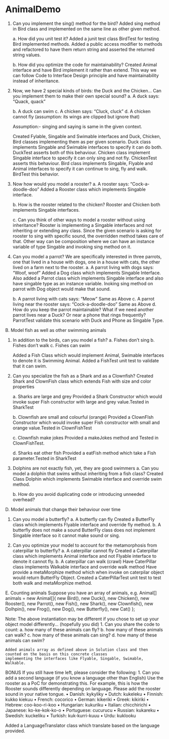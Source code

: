 # AnimalDemo
1. Can you implement the sing() method for the bird?
    Added sing method in Bird class and implemented on the same line as other given method.
    
    a. How did you unit test it?
       Added a junit test class BirdTest for testing Bird implemented methods. 
       Added a public access modifier to methods and refactored to have them return string and asserted the returned 
       string values.
       
    b. How did you optimize the code for maintainability?
        Created Animal interface and have Bird implement it rather than extend.
        This way we can follow Code to Interface Design principle and have maintainability instead of inheritance.


2. Now, we have 2 special kinds of birds: the Duck and the Chicken... Can you implement them to make their own special sound?
    a. A duck says: “Quack, quack”

    b. A duck can swim
    c. A chicken says: “Cluck, cluck”
    d. A chicken cannot fly (assumption: its wings are clipped but ignore that)

    Assumption:- singing and saying is same in the given context.

    Created Fylable, Singable and Swimable interfaces and Duck, Chicken, Bird classes implementing them as per given scenario.
    Duck class implements Singable and Swimable interfaces to specify it can do both. DuckTest asserts both of this behaviour.
    Chicken class implement Singable interface to specify it can only sing and not fly. ChickenTest asserts this behaviour.
    Bird class implements Singable, Flyable and Animal interfaces to specify it can continue to sing, fly and walk. BirdTest
    this behavior.


3. Now how would you model a rooster?
    a. A rooster says: “Cock-a-doodle-doo”
    Added a Rooster class which implements Singable interface.

    b. How is the rooster related to the chicken?
    Rooster and Chicken both implements Singable interfaces.

    c. Can you think of other ways to model a rooster without using inheritance?
    Rooster is implementing a Singable interfaces and not inheriting or extending any class. Since the given scenario is asking
    for rooster to sing with specific sound, the overridden method takes care of that. Other way can be composition where we can
    have an instance variable of type Singable and invoking sing method on it.


4. Can you model a parrot? We are specifically interested in three parrots, one that lived in a house with dogs, one in a house
 with cats, the other lived on a farm next to the rooster.
    a. A parrot living with dogs says: “Woof, woof”
    Added a Dog class which implements Singable Interface. Also added a Parrot class which implements Singable interface
    and also have singable type as an instance variable. Inoking sing method on parrot with Dog object would make that sound.

    b. A parrot living with cats says: “Meow”
    Same as Above
    c. A parrot living near the rooster says: “Cock-a-doodle-doo”
    Same as Above
    d. How do you keep the parrot maintainable? What if we need another parrot lives near a Duck? Or near a phone that rings
     frequently?
     ParrotTest validate this scenario with Duck and Phone as Singable Type.

 B. Model fish as well as other swimming animals

1. In addition to the birds, can you model a fish?
    a. Fishes don’t sing
    b. Fishes don’t walk
    c. Fishes can swim

    Added a Fish Class which would implement Animal, Swimable interfaces to denote it is Swimming Animal.
    Added a FishTest unit test to validate that it can swim.

2. Can you specialize the fish as a Shark and as a Clownfish?
    Created Shark and ClownFish class which extends Fish with size and color properties

    a. Sharks are large and grey
    Provided a Shark Constructor which would invoke super Fish constructor with large and grey value.Tested in SharkTest

    b. Clownfish are small and colourful (orange)
    Provided a ClownFIsh Constructor which would invoke super Fish constructor with small and orange value.Tested in ClownFishTest

    c. Clownfish make jokes
    Provided a makeJokes method and Tested in ClownFishTest.

    d. Sharks eat other fish
    Provided a eatFish method which take a Fish parameter.Tested in SharkTest


 3. Dolphins are not exactly fish, yet, they are good swimmers
    a. Can you model a dolphin that swims without inheriting from a fish class?
     Created Class Dolphin which implements Swimable interface and override swim method.

    b. How do you avoid duplicating code or introducing unneeded overhead?


D. Model animals that change their behaviour over time

1. Can you model a butterfly?
    a. A butterfly can fly
    Created a ButterFly class which implements Flyable interface and override fly method.
    b. A butterfly does not make a sound
    ButterFly class does not implement Singable interface so it cannot make sound or sing.

2. Can you optimize your model to account for the metamorphosis from caterpillar to butterfly?
    a. A caterpillar cannot fly
    Created a Caterpillar class which implements Animal interface and not Flyable interface to denote it cannot fly.
    b. A caterpillar can walk (crawl)
    Have CaterPillar class implements Walkable interface and override walk method
    Have provide a metaMorphize method which when invoke on caterpilar object would return ButterFly Object.
    Created a CaterPillarTest unit test to test both walk and metaMorphize method.


E. Counting animals
Suppose you have an array of animals, e.g.
Animal[] animals = new Animal[]{
        new Bird(),
        new Duck(),
        new Chicken(),
        new Rooster(),
        new Parrot(),
        new Fish(),
        new Shark(),
        new Clownfish(),
        new Dolhpin(),
        new Frog(),
        new Dog(),
        new Butterfly(),
        new Cat()
};

Note: The above instantiation may be different if you chose to set up your object model differently... (hopefully you did)
    1. Can you share the code to count:
        a. how many of these animals can fly?
        b. how many of these animals can walk?
        c. how many of these animals can sing?
        d. how many of these animals can swim?

    Added animals array as defined above in Solution class and then counted on the basis on this concrete classes
    implementing the interfaces like Flyable, Singable, Swimable, Walkable.


BONUS
If you still have time left, please consider the following:
    1. Can you add a second language (if you know a language other than English) Use the rooster as a PoC for demonstrating this.
        For example, this is how the Rooster sounds differently depending on language.
        Please add the rooster sound in your native tongue.
        • Danish: kykyliky
        • Dutch: kukeleku
        • Finnish: kukko kiekuu
        • French: cocorico
        • German: kikeriki
        • Greek: kikiriki
        • Hebrew: coo-koo-ri-koo
        • Hungarian: kukuriku
        • Italian: chicchirichi
        • Japanese: ko-ke-kok-ko-o
        • Portuguese: cucurucu
        • Russian: kukareku
        • Swedish: kuckeliku
        • Turkish: kuk-kurri-kuuu
        • Urdu: kuklooku

   Added a LanguageTranslator class which translate based on the language provided.






       
    
    
